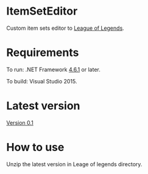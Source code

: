 # ItemSetEditor
Custom item sets editor to <a href="http://na.leagueoflegends.com/">League of Legends</a>.

# Requirements
To run: .NET Framework <a href="https://www.microsoft.com/hu-hu/download/details.aspx?id=49981">4.6.1</a> or later.

To build: Visual Studio 2015.

# Latest version
<a href="https://github.com/HerczogAttila/ItemSetEditor/files/631621/Release_0.1.zip">Version 0.1</a>

# How to use
Unzip the latest version in Leage of legends directory.
